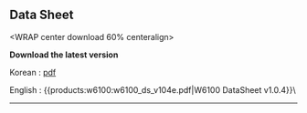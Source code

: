 
## Data Sheet


<WRAP center download 60% centeralign>
 
**Download the latest version**

Korean : [pdf](https://github.com/Wiznet/documents/blob/master/website/static/w6100_ds_v104k.pdf)

English : 
{{products:w6100:w6100_ds_v104e.pdf|W6100 DataSheet v1.0.4}}\\

</WRAP>

----
